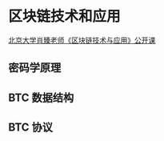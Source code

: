 # 区块链技术和应用

[北京大学肖臻老师《区块链技术与应用》公开课](https://www.bilibili.com/video/BV1Vt411X7JF?p=3&spm_id_from=pageDriver)

## 密码学原理

## BTC 数据结构

## BTC 协议
